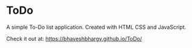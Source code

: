 # ToDo

A simple To-Do list application.
Created with HTML CSS and JavaScript.


Check it out at: https://bhaveshbhargv.github.io/ToDo/
